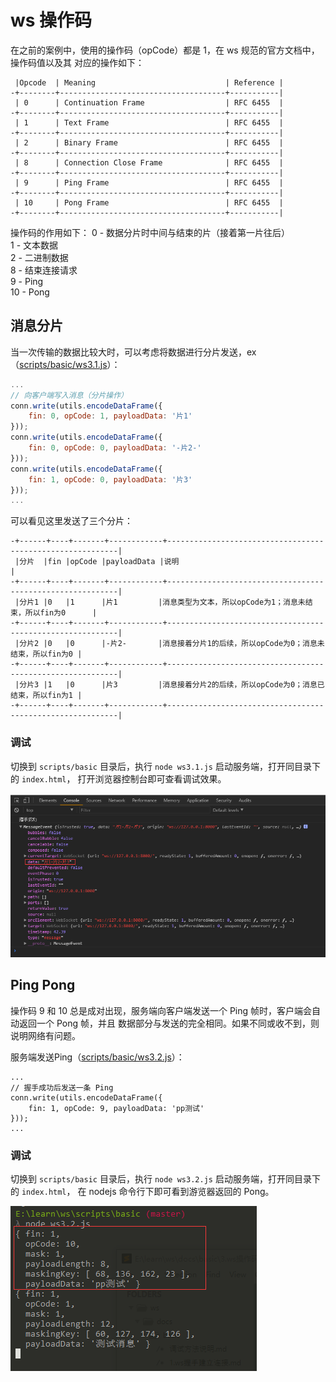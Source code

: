 # ws 操作码
在之前的案例中，使用的操作码（opCode）都是 1，在 ws 规范的官方文档中，操作码值以及其
对应的操作如下：

```
 |Opcode  | Meaning                             | Reference |
-+--------+-------------------------------------+-----------|
 | 0      | Continuation Frame                  | RFC 6455  |
-+--------+-------------------------------------+-----------|
 | 1      | Text Frame                          | RFC 6455  |
-+--------+-------------------------------------+-----------|
 | 2      | Binary Frame                        | RFC 6455  |
-+--------+-------------------------------------+-----------|
 | 8      | Connection Close Frame              | RFC 6455  |
-+--------+-------------------------------------+-----------|
 | 9      | Ping Frame                          | RFC 6455  |
-+--------+-------------------------------------+-----------|
 | 10     | Pong Frame                          | RFC 6455  |
-+--------+-------------------------------------+-----------|
```

操作码的作用如下：
0 - 数据分片时中间与结束的片（接着第一片往后）  
1 - 文本数据  
2 - 二进制数据  
8 - 结束连接请求  
9 - Ping  
10 - Pong  

## 消息分片
当一次传输的数据比较大时，可以考虑将数据进行分片发送，ex（[scripts/basic/ws3.1.js](/scripts/basic/ws3.1.js)）：
```js
...
// 向客户端写入消息（分片操作）
conn.write(utils.encodeDataFrame({
    fin: 0, opCode: 1, payloadData: '片1'
}));
conn.write(utils.encodeDataFrame({
    fin: 0, opCode: 0, payloadData: '-片2-'
}));
conn.write(utils.encodeDataFrame({
    fin: 1, opCode: 0, payloadData: '片3'
}));
...
```

可以看见这里发送了三个分片：
```
-+------+----+-------+------------+-----------------------------------------------------------|
 |分片  |fin |opCode |payloadData |说明                                                       |
-+------+----+-------+------------+-----------------------------------------------------------|
 |分片1 |0   |1      |片1         |消息类型为文本，所以opCode为1；消息未结束，所以fin为0      |
-+------+----+-------+------------+-----------------------------------------------------------|
 |分片2 |0   |0      |-片2-       |消息接着分片1的后续，所以opCode为0；消息未结束，所以fin为0 |
-+------+----+-------+------------+-----------------------------------------------------------|
 |分片3 |1   |0      |片3         |消息接着分片2的后续，所以opCode为0；消息已结束，所以fin为1 |
-+------+----+-------+------------+-----------------------------------------------------------|
```

### 调试
切换到 `scripts/basic` 目录后，执行 `node ws3.1.js` 启动服务端，打开同目录下的 `index.html`，
打开浏览器控制台即可查看调试效果。

![docs/basic/ws3.1.png](/docs/basic/ws3.1.png)

## Ping Pong
操作码 9 和 10 总是成对出现，服务端向客户端发送一个 Ping 帧时，客户端会自动返回一个 Pong 帧，并且
数据部分与发送的完全相同。如果不同或收不到，则说明网络有问题。

服务端发送Ping（[scripts/basic/ws3.2.js](/scripts/basic/ws3.2.js)）：
```
...
// 握手成功后发送一条 Ping
conn.write(utils.encodeDataFrame({
    fin: 1, opCode: 9, payloadData: 'pp测试'
}));
...
```

### 调试
切换到 `scripts/basic` 目录后，执行 `node ws3.2.js` 启动服务端，打开同目录下的 `index.html`，
在 nodejs 命令行下即可看到游览器返回的 Pong。

![docs/basic/ws3.2.png](/docs/basic/ws3.2.png)